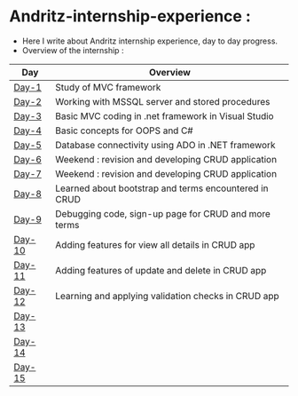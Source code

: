 # Andritz-internship-experience :

* Here I write about Andritz internship experience, day to day progress.<br>
* Overview of the internship : <br>

| Day                                                                                                                 | Overview                                             | 
| -------------                                                                                                       |-------------                                         |
|[Day-1](https://github.com/Simanta-Developer/Andritz-internship-experience/blob/main/Day-to-day-progress/Day-1.md)   | Study of MVC framework                               | 
|[Day-2](https://github.com/Simanta-Developer/Andritz-internship-experience/blob/main/Day-to-day-progress/Day-2.md)   | Working with MSSQL server and stored procedures      | 
|[Day-3](https://github.com/Simanta-Developer/Andritz-internship-experience/blob/main/Day-to-day-progress/Day-3.md)   | Basic MVC coding in .net framework in Visual Studio  |
|[Day-4](https://github.com/Simanta-Developer/Andritz-internship-experience/blob/main/Day-to-day-progress/Day-4.md)   | Basic concepts for OOPS and C#                       |
|[Day-5](https://github.com/Simanta-Developer/Andritz-internship-experience/blob/main/Day-to-day-progress/Day-5.md)   | Database connectivity using ADO in .NET framework    |
|[Day-6](https://github.com/Simanta-Developer/Andritz-internship-experience/blob/main/Day-to-day-progress/Day-6.md)   | Weekend : revision and developing CRUD application   |
|[Day-7](https://github.com/Simanta-Developer/Andritz-internship-experience/blob/main/Day-to-day-progress/Day-7.md)   | Weekend : revision and developing CRUD application   |
|[Day-8](https://github.com/Simanta-Developer/Andritz-internship-experience/blob/main/Day-to-day-progress/Day-8.md)   | Learned about bootstrap and terms encountered in CRUD|
|[Day-9](https://github.com/Simanta-Developer/Andritz-internship-experience/blob/main/Day-to-day-progress/Day-9.md)   | Debugging code, sign-up page for CRUD and more terms |
|[Day-10](https://github.com/Simanta-Developer/Andritz-internship-experience/blob/main/Day-to-day-progress/Day-10.md) | Adding features for view all details in CRUD app     | 
|[Day-11](https://github.com/Simanta-Developer/Andritz-internship-experience/blob/main/Day-to-day-progress/Day-11.md) | Adding features of update and delete in CRUD app     |
|[Day-12](https://github.com/Simanta-Developer/Andritz-internship-experience/blob/main/Day-to-day-progress/Day-12.md) | Learning and applying validation checks in CRUD app  |
|[Day-13](https://github.com/Simanta-Developer/Andritz-internship-experience/blob/main/Day-to-day-progress/Day-13.md) |                                                      |
|[Day-14](https://github.com/Simanta-Developer/Andritz-internship-experience/blob/main/Day-to-day-progress/Day-14.md) |                                                      |
|[Day-15](https://github.com/Simanta-Developer/Andritz-internship-experience/blob/main/Day-to-day-progress/Day-15.md) |                                                      |
